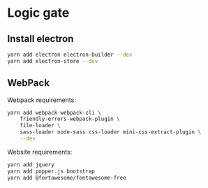 # Logic gate

## Install electron

```bash
yarn add electron electron-builder --dev
yarn add electron-store --dev
```

## WebPack

Webpack requirements:

```bash
yarn add webpack webpack-cli \
    friendly-errors-webpack-plugin \
    file-loader \
    sass-loader node-sass css-loader mini-css-extract-plugin \
    --dev
```

Website requirements:

```bash
yarn add jquery
yarn add popper.js bootstrap
yarn add @fortawesome/fontawesome-free
```